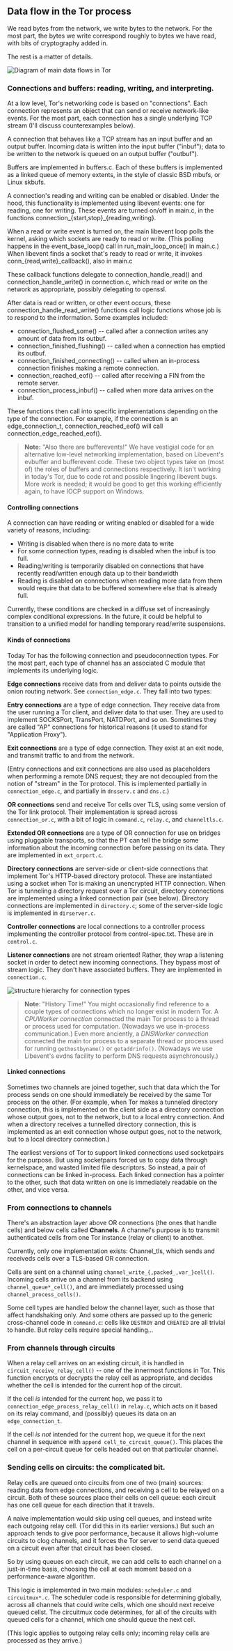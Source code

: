 
## Data flow in the Tor process ##

We read bytes from the network, we write bytes to the network.  For the
most part, the bytes we write correspond roughly to bytes we have read,
with bits of cryptography added in.

The rest is a matter of details.

![Diagram of main data flows in Tor](./diagrams/02/02-dataflow.png "Diagram of main data flows in Tor")

### Connections and buffers: reading, writing, and interpreting. ###

At a low level, Tor's networking code is based on "connections".  Each
connection represents an object that can send or receive network-like
events.  For the most part, each connection has a single underlying TCP
stream (I'll discuss counterexamples below).

A connection that behaves like a TCP stream has an input buffer and an
output buffer.  Incoming data is
written into the input buffer ("inbuf"); data to be written to the
network is queued on an output buffer ("outbuf").

Buffers are implemented in buffers.c.  Each of these buffers is
implemented as a linked queue of memory extents, in the style of classic
BSD mbufs, or Linux skbufs.

A connection's reading and writing can be enabled or disabled.  Under
the hood, this functionality is implemented using libevent events: one
for reading, one for writing.  These events are turned on/off in
main.c, in the functions connection_{start,stop}_{reading,writing}.

When a read or write event is turned on, the main libevent loop polls
the kernel, asking which sockets are ready to read or write.  (This
polling happens in the event_base_loop() call in run_main_loop_once()
in main.c.)  When libevent finds a socket that's ready to read or write,
it invokes conn_{read,write}_callback(), also in main.c

These callback functions delegate to connection_handle_read() and
connection_handle_write() in connection.c, which read or write on the
network as appropriate, possibly delegating to openssl.

After data is read or written, or other event occurs, these
connection_handle_read_write() functions call logic functions whose job is
to respond to the information.  Some examples included:

   * connection_flushed_some() -- called after a connection writes any
     amount of data from its outbuf.
   * connection_finished_flushing() -- called when a connection has
     emptied its outbuf.
   * connection_finished_connecting() -- called when an in-process connection
     finishes making a remote connection.
   * connection_reached_eof() -- called after receiving a FIN from the
     remote server.
   * connection_process_inbuf() -- called when more data arrives on
     the inbuf.

These functions then call into specific implementations depending on
the type of the connection.  For example, if the connection is an
edge_connection_t, connection_reached_eof() will call
connection_edge_reached_eof().

> **Note:** "Also there are bufferevents!"  We have vestigial
> code for an alternative low-level networking
> implementation, based on Libevent's evbuffer and bufferevent
> code.  These two object types take on (most of) the roles of
> buffers and connections respectively. It isn't working in today's
> Tor, due to code rot and possible lingering libevent bugs.  More
> work is needed; it would be good to get this working efficiently
> again, to have IOCP support on Windows.


#### Controlling connections ####

A connection can have reading or writing enabled or disabled for a
wide variety of reasons, including:

   * Writing is disabled when there is no more data to write
   * For some connection types, reading is disabled when the inbuf is
     too full.
   * Reading/writing is temporarily disabled on connections that have
     recently read/written enough data up to their bandwidth 
   * Reading is disabled on connections when reading more data from them
     would require that data to be buffered somewhere else that is
     already full.

Currently, these conditions are checked in a diffuse set of
increasingly complex conditional expressions.  In the future, it could
be helpful to transition to a unified model for handling temporary
read/write suspensions.

#### Kinds of connections ####

Today Tor has the following connection and pseudoconnection types.
For the most part, each type of channel has an associated C module
that implements its underlying logic.

**Edge connections** receive data from and deliver data to points
outside the onion routing network.  See `connection_edge.c`. They fall into two types:

**Entry connections** are a type of edge connection. They receive data
from the user running a Tor client, and deliver data to that user.
They are used to implement SOCKSPort, TransPort, NATDPort, and so on.
Sometimes they are called "AP" connections for historical reasons (it
used to stand for "Application Proxy").

**Exit connections** are a type of edge connection. They exist at an
exit node, and transmit traffic to and from the network.

(Entry connections and exit connections are also used as placeholders
when performing a remote DNS request; they are not decoupled from the
notion of "stream" in the Tor protocol. This is implemented partially
in `connection_edge.c`, and partially in `dnsserv.c` and `dns.c`.)

**OR connections** send and receive Tor cells over TLS, using some
version of the Tor link protocol.  Their implementation is spread
across `connection_or.c`, with a bit of logic in `command.c`,
`relay.c`, and `channeltls.c`.

**Extended OR connections** are a type of OR connection for use on
bridges using pluggable transports, so that the PT can tell the bridge
some information about the incoming connection before passing on its
data.  They are implemented in `ext_orport.c`.

**Directory connections** are server-side or client-side connections
that implement Tor's HTTP-based directory protocol.  These are
instantiated using a socket when Tor is making an unencrypted HTTP
connection.  When Tor is tunneling a directory request over a Tor
circuit, directory connections are implemented using a linked
connection pair (see below).  Directory connections are implemented in
`directory.c`; some of the server-side logic is implemented in
`dirserver.c`.

**Controller connections** are local connections to a controller
process implementing the controller protocol from
control-spec.txt. These are in `control.c`.

**Listener connections** are not stream oriented!  Rather, they wrap a
listening socket in order to detect new incoming connections.  They
bypass most of stream logic.  They don't have associated buffers.
They are implemented in `connection.c`.

![structure hierarchy for connection types](./diagrams/02/02-connection-types.png "structure hierarchy for connection types")

>**Note**: "History Time!" You might occasionally find reference to a couple types of connections
> which no longer exist in modern Tor.  A *CPUWorker connection*
>connected the main Tor process to a thread or process used for
>computation.  (Nowadays we use in-process communication.)  Even more
>anciently, a *DNSWorker connection* connected the main tor process to
>a separate thread or process used for running `gethostbyname()` or
>`getaddrinfo()`.  (Nowadays we use Libevent's evdns facility to
>perform DNS requests asynchronously.)

#### Linked connections ####

Sometimes two channels are joined together, such that data which the
Tor process sends on one should immediately be received by the same
Tor process on the other.  (For example, when Tor makes a tunneled
directory connection, this is implemented on the client side as a
directory connection whose output goes, not to the network, but to a
local entry connection. And when a directory receives a tunnelled
directory connection, this is implemented as an exit connection whose
output goes, not to the network, but to a local directory connection.)

The earliest versions of Tor to support linked connections used
socketpairs for the purpose.  But using socketpairs forced us to copy
data through kernelspace, and wasted limited file descriptors.  So
instead, a pair of connections can be linked in-process.  Each linked
connection has a pointer to the other, such that data written on one
is immediately readable on the other, and vice versa.

### From connections to channels ###

There's an abstraction layer above OR connections (the ones that
handle cells) and below cells called **Channels**.  A channel's
purpose is to transmit authenticated cells from one Tor instance
(relay or client) to another.

Currently, only one implementation exists: Channel_tls, which sends
and receiveds cells over a TLS-based OR connection.

Cells are sent on a channel using
`channel_write_{,packed_,var_}cell()`. Incoming cells arrive on a
channel from its backend using `channel_queue*_cell()`, and are
immediately processed using `channel_process_cells()`.

Some cell types are handled below the channel layer, such as those
that affect handshaking only.  And some others are passed up to the
generic cross-channel code in `command.c`: cells like `DESTROY` and
`CREATED` are all trivial to handle.  But relay cells
require special handling...

### From channels through circuits ###

When a relay cell arrives on an existing circuit, it is handled in
`circuit_receive_relay_cell()` -- one of the innermost functions in
Tor.  This function encrypts or decrypts the relay cell as
appropriate, and decides whether the cell is intended for the current
hop of the circuit.

If the cell *is* intended for the current hop, we pass it to
`connection_edge_process_relay_cell()` in `relay.c`, which acts on it
based on its relay command, and (possibly) queues its data on an
`edge_connection_t`.

If the cell *is not* intended for the current hop, we queue it for the
next channel in sequence with `append cell_to_circuit_queue()`.  This
places the cell on a per-circuit queue for cells headed out on that
particular channel.

### Sending cells on circuits: the complicated bit. ###

Relay cells are queued onto circuits from one of two (main) sources:
reading data from edge connections, and receiving a cell to be relayed
on a circuit.  Both of these sources place their cells on cell queue:
each circuit has one cell queue for each direction that it travels.

A naive implementation would skip using cell queues, and instead write
each outgoing relay cell.  (Tor did this in its earlier versions.)
But such an approach tends to give poor performance, because it allows
high-volume circuits to clog channels, and it forces the Tor server to
send data queued on a circuit even after that circuit has been closed.

So by using queues on each circuit, we can add cells to each channel
on a just-in-time basis, choosing the cell at each moment based on
a performance-aware algorithm.

This logic is implemented in two main modules: `scheduler.c` and
`circuitmux*.c`.  The scheduler code is responsible for determining
globally, across all channels that could write cells, which one should
next receive queued cellst.  The circuitmux code determines, for all
of the circuits with queued cells for a channel, which one should
queue the next cell.

(This logic applies to outgoing relay cells only; incoming relay cells
are processed as they arrive.)
